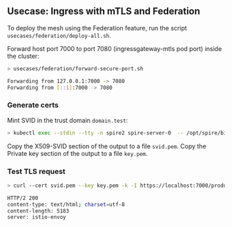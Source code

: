 ## Usecase: Ingress with mTLS and Federation 

To deploy the mesh using the Federation feature, run the script `usecases/federation/deploy-all.sh`.

Forward host port 7000 to port 7080 (ingressgateway-mtls pod port) inside the cluster:

```bash
> usecases/federation/forward-secure-port.sh

Forwarding from 127.0.0.1:7000 -> 7080
Forwarding from [::1]:7000 -> 7080
```

### Generate certs

Mint SVID in the trust domain `domain.test`:

```bash
> kubectl exec --stdin --tty -n spire2 spire-server-0  -- /opt/spire/bin/spire-server x509 mint -spiffeID spiffe://domain.test/myservice -socketPath /run/spire/sockets/server.sock
```

Copy the X509-SVID section of the output to a file `svid.pem`.
Copy the Private key section of the output to a file `key.pem`.

### Test TLS request

```bash
> curl --cert svid.pem --key key.pem -k -I https://localhost:7000/productpage

HTTP/2 200 
content-type: text/html; charset=utf-8
content-length: 5183
server: istio-envoy
```